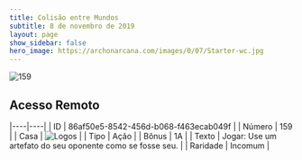 ```yaml
---
title: Colisão entre Mundos
subtitle: 8 de novembro de 2019
layout: page
show_sidebar: false
hero_image: https://archonarcana.com/images/0/07/Starter-wc.jpg
---
```


![159](https://cdn.keyforgegame.com/media/card_front/pt/452_159_987VX75CG5HM_pt.png)

## Acesso Remoto

|----|----|
| ID | 86af50e5-8542-456d-b068-f463ecab049f |
| Número | 159 |
| Casa | ![Logos](https://archonarcana.com/images/thumb/c/ce/Logos.png/22px-Logos.png "Logos") |
| Tipo | Ação |
| Bônus | 1A |
| Texto | Jogar: Use um artefato do seu oponente como se fosse seu. |
| Raridade | Incomum |
